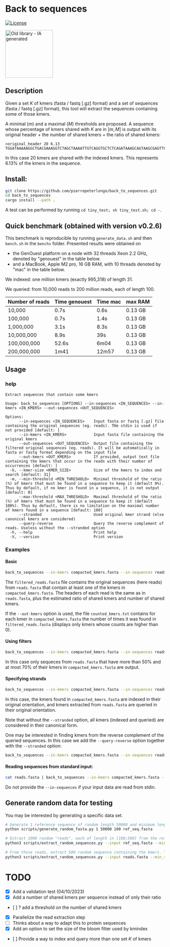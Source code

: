 # Back to sequences

[![License](http://img.shields.io/:license-affero-blue.svg)](http://www.gnu.org/licenses/agpl-3.0.en.html)


<img src="k2s.jpg" alt="Old library - IA generated" width="150" height="150">


<!-- ![Old library - IA generated](k2s.jpg) -->
## Description

Given a set $K$ of kmers (fasta / fastq [.gz] format) and a set of sequences  (fasta / fastq [.gz] format), this tool will extract the sequences containing some of those kmers.

A minimal ($m$) and a maximal ($M$) thresholds are proposed. A sequence whose percentage of kmers shared with $K$ are in $]m, M]$ is output with its original header + the number of shared kmers + the ratio of shared kmers:
```
>original_header 20 6.13
TGGATAAAAAGGCTGACGAAAGGTCTAGCTAAAATTGTCAGGTGCTCTCAGATAAAGCAGTAAGCGAGTTGGTGTTCGCTGAGCGTCGACTAGGCAACGTTAAAGCTATTTTAGGC...
```
In this case 20 kmers are shared with the indexed kmers. This represents 6.13% of the kmers in the sequence.


## Install:

```bash
git clone https://github.com/pierrepeterlongo/back_to_sequences.git
cd back_to_sequences
cargo install --path . 
```

A test can be performed by running `cd tiny_test; sh tiny_test.sh; cd -`.
 
## Quick benchmark (obtained with version v0.2.6)
This benchmark is reproducible by running `generate_data.sh` and then `bench.sh` in the `benchs` folder. 
Presented results were obtained on 
* the GenOuest platform on a node with 32 threads Xeon 2.2 GHz, denoted by "genouest" in the table below.
* and a MacBook, Apple M2 pro, 16 GB RAM, with 10 threads denoted by "mac" in the table below.

We indexed: one million kmers (exactly 995,318) of length 31.

We queried: from 10,000 reads to 200 million reads, each of length 100.

| Number of reads | Time genouest | Time mac |  max RAM |
|-----------------|----------|---|---|
| 10,000          | 0.7s  | 	0.6s | 0.13 GB |
| 100,000         | 0.7s  | 	1.4s | 0.13 GB |
| 1,000,000       | 3.1s  | 8.3s	 | 0.13 GB |
| 10,000,000      | 8.9s  | 39s	 | 0.13 GB |
| 100,000,000     | 52.6s | 6m04	 | 0.13 GB |
| 200,000,000     | 1m41  | 12m57 | 0.13 GB  |

## Usage
### help
```	
Extract sequences that contain some kmers

Usage: back_to_sequences [OPTIONS] --in-sequences <IN_SEQUENCES> --in-kmers <IN_KMERS> --out-sequences <OUT_SEQUENCES>

Options:
      --in-sequences <IN_SEQUENCES>    Input fasta or fastq [.gz] file containing the original sequences (eg. reads). THe stdin is used if not provided [default: ]
      --in-kmers <IN_KMERS>            Input fasta file containing the original kmers
      --out-sequences <OUT_SEQUENCES>  Output file containing the filtered original sequences (eg. reads). It will be automatically in fasta or fastq format depending on the input file
      --out-kmers <OUT_KMERS>          If provided, output text file containing the kmers that occur in the reads with their number of occurrences [default: ]
  -k, --kmer-size <KMER_SIZE>          Size of the kmers to index and search [default: 31]
  -m, --min-threshold <MIN_THRESHOLD>  Minimal threshold of the ratio  (%) of kmers that must be found in a sequence to keep it (default 0%). Thus by default, if no kmer is found in a sequence, it is not output [default: 0]
      --max-threshold <MAX_THRESHOLD>  Maximal threshold of the ratio (%) of kmers that must be found in a sequence to keep it (default 100%). Thus by default, there is no limitation on the maximal number of kmers found in a sequence [default: 100]
      --stranded                       Used original kmer strand (else canonical kmers are considered)
      --query-reverse                  Query the reverse complement of reads. Useless without the --stranded option
  -h, --help                           Print help
  -V, --version                        Print version
```

### Examples
#### Basic 
```bash
back_to_sequences --in-kmers compacted_kmers.fasta --in-sequences reads.fasta --out-sequences filtered_reads.fasta  --out-kmers counted_kmers.txt
```

The `filtered_reads.fasta` file contains the original sequences (here reads) from `reads.fasta` that contain at least one of the kmers in `compacted_kmers.fasta`.
The headers of each read is the same as in `reads.fasta`, plus the estimated ratio of shared kmers and number of shared kmers.

If the `--out-kmers` option is used, the file `counted_kmers.txt` contains for each kmer in `compacted_kmers.fasta` the number of times it was found in `filtered_reads.fasta` (displays only kmers whose counts are higher than 0).

#### Using filters
```bash
back_to_sequences --in-kmers compacted_kmers.fasta --in-sequences reads.fasta --out-sequences filtered_reads.fasta  --out-kmers counted_kmers.txt --min-threshold 50 --max-threshold 70
```

In this case only sequeces from `reads.fasta` that have more than 50% and at most 70% of their kmers in `compacted_kmers.fasta` are output.

#### Specifying strands

```bash
back_to_sequences --in-kmers compacted_kmers.fasta --in-sequences reads.fasta --out-sequences filtered_reads.fasta --stranded
```
In this case, the kmers found in `compacted_kmers.fasta` are indexed in their original orientation, and kmers extracted from `reads.fasta` are queried in their original orientation. 

Note that without the `--stranded` option, all kmers (indexed and queried) are considered in their canonical form.


One may be interested in finding kmers from the reverse complement of the queried sequences. In this case we add the `--query-reverse` option together with the `--stranded` option:
```bash
back_to_sequences --in-kmers compacted_kmers.fasta --in-sequences reads.fasta --out-sequences filtered_reads.fasta --stranded
```

#### Reading sequences from standard input: 

```bash
cat reads.fasta | back_to_sequences --in-kmers compacted_kmers.fasta --out-sequences filtered_reads.fasta 
```
Do not provide the `--in-sequences` if your input data are read from stdin.

## Generate random data for testing
You may be interested by generating a specific data set.
```bash
# Generate 1 reference sequence of random length 50000 and minimum length 100
python scripts/generate_random_fasta.py 1 50000 100 ref_seq.fasta

# Extract 1000 random "reads", each of length in [100;500] from the reference sequence
python3 scripts/extract_random_sequences.py --input ref_seq.fasta --min_size 100 --max_size 500 --num 1000 --output reads.fasta 

# From those reads, extract 500 random sequence containing the kmers. Those kmers are stored in sequences of length in [31;70]
python3 scripts/extract_random_sequences.py --input reads.fasta --min_size 31 --max_size 70 --num 500 --output compacted_kmers.fasta
```



# TODO
* [X] Add a validation test (04/10/2023)
* [X] Add a number of shared kmers per sequence instead of only their ratio 
* [ ] ? add a threshold on the number of shared kmers
* [X] Parallelize the read extraction step
* [ ] Thinks about a way to adapt this to protein sequences
* [X] Add an option to set the size of the bloom filter used by kmindex
* [ ] Provide a way to index and query more than one set $K$ of kmers
